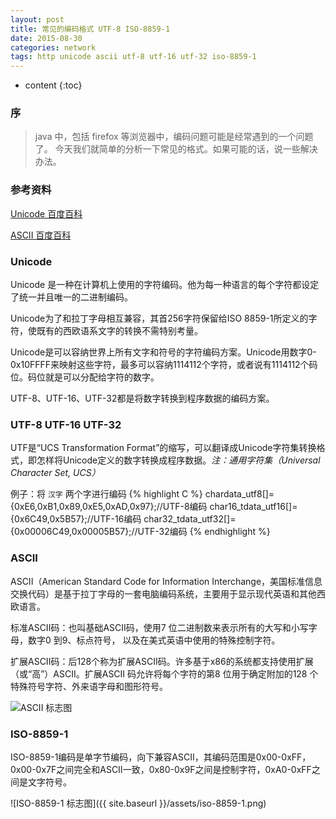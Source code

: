 ```yaml
---
layout: post
title: 常见的编码格式 UTF-8 ISO-8859-1
date: 2015-08-30
categories: network
tags: http unicode ascii utf-8 utf-16 utf-32 iso-8859-1
---
```


* content
{:toc}

### 序
> java 中，包括 firefox 等浏览器中，编码问题可能是经常遇到的一个问题了。
> 今天我们就简单的分析一下常见的格式。如果可能的话，说一些解决办法。

### 参考资料
[Unicode 百度百科](http://baike.baidu.com/view/40801.htm)

[ASCII 百度百科](http://baike.baidu.com/view/15482.htm)

### Unicode
Unicode 是一种在计算机上使用的字符编码。他为每一种语言的每个字符都设定了统一并且唯一的二进制编码。

Unicode为了和拉丁字母相互兼容，其首256字符保留给ISO 8859-1所定义的字符，使既有的西欧语系文字的转换不需特别考量。

Unicode是可以容纳世界上所有文字和符号的字符编码方案。Unicode用数字0-0x10FFFF来映射这些字符，最多可以容纳1114112个字符，或者说有1114112个码位。码位就是可以分配给字符的数字。

UTF-8、UTF-16、UTF-32都是将数字转换到程序数据的编码方案。

### UTF-8 UTF-16 UTF-32
UTF是“UCS Transformation Format”的缩写，可以翻译成Unicode字符集转换格式，即怎样将Unicode定义的数字转换成程序数据。*注：通用字符集（Universal Character Set, UCS）*

例子：将 `汉字` 两个字进行编码
{% highlight C %}
chardata_utf8[]={0xE6,0xB1,0x89,0xE5,0xAD,0x97};//UTF-8编码
char16_tdata_utf16[]={0x6C49,0x5B57};//UTF-16编码
char32_tdata_utf32[]={0x00006C49,0x00005B57};//UTF-32编码
{% endhighlight %}

### ASCII
ASCII（American Standard Code for Information Interchange，美国标准信息交换代码）是基于拉丁字母的一套电脑编码系统，主要用于显示现代英语和其他西欧语言。

标准ASCII码：也叫基础ASCII码，使用7 位二进制数来表示所有的大写和小写字母，数字0 到9、标点符号， 以及在美式英语中使用的特殊控制字符。

扩展ASCII码：后128个称为扩展ASCII码。许多基于x86的系统都支持使用扩展（或“高”）ASCII。扩展ASCII 码允许将每个字符的第8 位用于确定附加的128 个特殊符号字符、外来语字母和图形符号。

![ASCII 标志图](http://www.asciitable.com/index/asciifull.gif)

### ISO-8859-1
ISO-8859-1编码是单字节编码，向下兼容ASCII，其编码范围是0x00-0xFF，0x00-0x7F之间完全和ASCII一致，0x80-0x9F之间是控制字符，0xA0-0xFF之间是文字符号。

![ISO-8859-1 标志图]({{ site.baseurl }}/assets/iso-8859-1.png)
